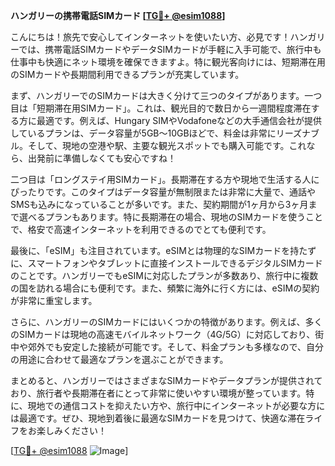 **ハンガリーの携帯電話SIMカード [[TG💪+ @esim1088](https://t.me/s/esim1088)]**

こんにちは！旅先で安心してインターネットを使いたい方、必見です！ハンガリーでは、携帯電話SIMカードやデータSIMカードが手軽に入手可能で、旅行中も仕事中も快適にネット環境を確保できますよ。特に観光客向けには、短期滞在用のSIMカードや長期間利用できるプランが充実しています。

まず、ハンガリーでのSIMカードは大きく分けて三つのタイプがあります。一つ目は「短期滞在用SIMカード」。これは、観光目的で数日から一週間程度滞在する方に最適です。例えば、Hungary SIMやVodafoneなどの大手通信会社が提供しているプランは、データ容量が5GB～10GBほどで、料金は非常にリーズナブル。そして、現地の空港や駅、主要な観光スポットでも購入可能です。これなら、出発前に準備しなくても安心ですね！

二つ目は「ロングステイ用SIMカード」。長期滞在する方や現地で生活する人にぴったりです。このタイプはデータ容量が無制限または非常に大量で、通話やSMSも込みになっていることが多いです。また、契約期間が1ヶ月から3ヶ月まで選べるプランもあります。特に長期滞在の場合、現地のSIMカードを使うことで、格安で高速インターネットを利用できるのでとても便利です。

最後に、「eSIM」も注目されています。eSIMとは物理的なSIMカードを持たずに、スマートフォンやタブレットに直接インストールできるデジタルSIMカードのことです。ハンガリーでもeSIMに対応したプランが多数あり、旅行中に複数の国を訪れる場合にも便利です。また、頻繁に海外に行く方には、eSIMの契約が非常に重宝します。

さらに、ハンガリーのSIMカードにはいくつかの特徴があります。例えば、多くのSIMカードは現地の高速モバイルネットワーク（4G/5G）に対応しており、街中や郊外でも安定した接続が可能です。そして、料金プランも多様なので、自分の用途に合わせて最適なプランを選ぶことができます。

まとめると、ハンガリーではさまざまなSIMカードやデータプランが提供されており、旅行者や長期滞在者にとって非常に使いやすい環境が整っています。特に、現地での通信コストを抑えたい方や、旅行中にインターネットが必要な方には最適です。ぜひ、現地到着後に最適なSIMカードを見つけて、快適な滞在ライフをお楽しみください！

[[TG💪+ @esim1088](https://t.me/s/esim1088) ![Image](https://i.postimg.cc/Y0z9fWf4/image.png)]